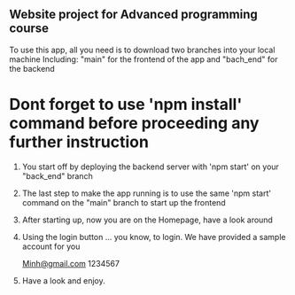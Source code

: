 ## Website project for Advanced programming course
To use this app, all you need is to download two branches into your local machine
Including: "main" for the frontend of the app and "bach_end" for the backend
# Dont forget to use 'npm install' command before proceeding any further instruction
1. You start off by deploying the backend server with 'npm start' on your "back_end" branch
2. The last step to make the app running is to use the same 'npm start' command on the "main" branch to start up the frontend
3. After starting up, now you are on the Homepage, have a look around
4. Using the login button ... you know, to login. We have provided a sample account for you

   Minh@gmail.com
   1234567
6. Have a look and enjoy.
   
